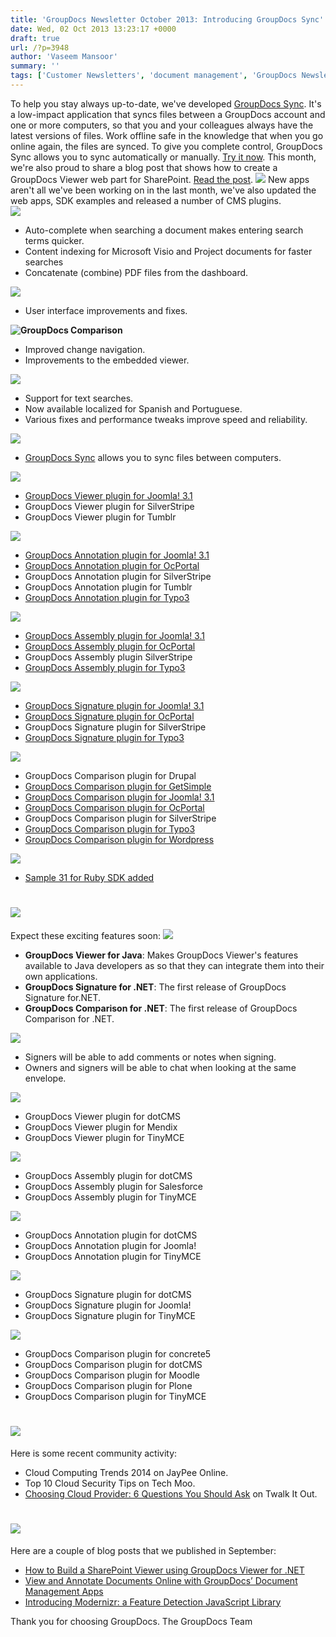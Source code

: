 ```yaml
---
title: 'GroupDocs Newsletter October 2013: Introducing GroupDocs Sync'
date: Wed, 02 Oct 2013 13:23:17 +0000
draft: true
url: /?p=3948
author: 'Vaseem Mansoor'
summary: ''
tags: ['Customer Newsletters', 'document management', 'GroupDocs Newsletter', 'GroupDocs Signature', 'GroupDocs Viewer', 'GroupDocs Viewer Plugin', 'online document viewer', 'sign documents online', 'View documents online']
---
```


To help you stay always up-to-date, we've developed [GroupDocs Sync](http://groupdocs.com/apps/sync-documents#syncAppDownload). It's a low-impact application that syncs files between a GroupDocs account and one or more computers, so that you and your colleagues always have the latest versions of files. Work offline safe in the knowledge that when you go online again, the files are synced. To give you complete control, GroupDocs Sync allows you to sync automatically or manually. [Try it now](http://groupdocs.com/apps/sync-documents). This month, we're also proud to share a blog post that shows how to create a GroupDocs Viewer web part for SharePoint. [Read the post](https://blog.groupdocs.com/how-to-build-sharepoint-document-viewer-using-groupdocs-viewer-for-net). **![](https://blog.groupdocs.com/wp-content/uploads/sites/4/2013/08/New-Features.png)** New apps aren't all we've been working on in the last month, we've also updated the web apps, SDK examples and released a number of CMS plugins.  
![](https://blog.groupdocs.com/wp-content/uploads/sites/4/2013/08/GroupDocs-Viewer2.png)

*   Auto-complete when searching a document makes entering search terms quicker.
*   Content indexing for Microsoft Visio and Project documents for faster searches
*   Concatenate (combine) PDF files from the dashboard.

![](https://blog.groupdocs.com/wp-content/uploads/sites/4/2013/08/GroupDocs-Signature.png)

*   User interface improvements and fixes.

**![](https://blog.groupdocs.com/wp-content/uploads/sites/4/2013/10/GroupDocs-Comparison.png "GroupDocs Comparison")**

*   Improved change navigation.
*   Improvements to the embedded viewer.

**![](https://blog.groupdocs.com/wp-content/uploads/sites/4/2013/08/GroupDocs-Viewer-for-.Net_.png)**

*   Support for text searches.
*   Now available localized for Spanish and Portuguese.
*   Various fixes and performance tweaks improve speed and reliability.

**![](https://blog.groupdocs.com/wp-content/uploads/sites/4/2013/08/GroupDocs-Sync-App.png)**

*   [GroupDocs Sync](http://groupdocs.com/apps/sync-documents) allows you to sync files between computers.

**![](https://blog.groupdocs.com/wp-content/uploads/sites/4/2013/08/GD-Viewer-integration.png)**

*   [GroupDocs Viewer plugin for Joomla! 3.1](http://extensions.joomla.org/extensions/social-web/social-display/documents-cloud-based/22977)
*   GroupDocs Viewer plugin for SilverStripe
*   GroupDocs Viewer plugin for Tumblr

**![](https://blog.groupdocs.com/wp-content/uploads/sites/4/2013/08/GD-Annotation-integration1.png)**

*   [GroupDocs Annotation plugin for Joomla! 3.1](https://github.com/groupdocs)
*   [GroupDocs Annotation plugin for OcPortal](http://ocportal.com/site/downloads/entry/addons/version-9-0/information-display_8/groupdocs-annotation_6.htm)
*   GroupDocs Annotation plugin for SilverStripe
*   GroupDocs Annotation plugin for Tumblr
*   [GroupDocs Annotation plugin for Typo3](http://typo3.org/extensions/repository/view/groupdocs_annotation)

**![](https://blog.groupdocs.com/wp-content/uploads/sites/4/2013/08/GD-Assembly-integration.png)**

*   [GroupDocs Assembly plugin for Joomla! 3.1](http://extensions.joomla.org/extensions/extension/social-web/social-display/groupdocs-documents-assembly)
*   [GroupDocs Assembly plugin for OcPortal](http://ocportal.com/site/downloads/entry/addons/version-9-0/information-display_8/groupdocs-assembly.htm)
*   GroupDocs Assembly plugin SilverStripe
*   [GroupDocs Assembly plugin for Typo3](http://typo3.org/extensions/repository/view/groupdocs_assembly)

**![](https://blog.groupdocs.com/wp-content/uploads/sites/4/2013/08/GD-Signature-integration.png)**

*   [GroupDocs Signature plugin for Joomla! 3.1](http://extensions.joomla.org/extensions/extension/social-web/social-display/groupdocs-online-signature-service)
*   [GroupDocs Signature plugin for OcPortal](http://ocportal.com/site/downloads/entry/addons/version-9-0/information-display_8/groupdocs-signature.htm)
*   GroupDocs Signature plugin for SilverStripe
*   [GroupDocs Signature plugin for Typo3](http://typo3.org/extensions/repository/view/groupdocssignature)

**![](https://blog.groupdocs.com/wp-content/uploads/sites/4/2013/08/GD-Comparison-integration.png)**

*   GroupDocs Comparison plugin for Drupal
*   [GroupDocs Comparison plugin for GetSimple](http://get-simple.info/extend/plugin/groupdocs-document-comparison/705/)
*   [GroupDocs Comparison plugin for Joomla! 3.1](https://github.com/groupdocs)
*   [GroupDocs Comparison plugin for OcPortal](http://ocportal.com/site/downloads/entry/addons/version-9-0/information-display_8/groupdocs-comparison.htm)
*   GroupDocs Comparison plugin for SilverStripe
*   [GroupDocs Comparison plugin for Typo3](http://typo3.org/extensions/repository/view/groupdocs_comparison)
*   [GroupDocs Comparison plugin for Wordpress](https://wordpress.org/plugins/groupdocs-comparison/)

**![](https://blog.groupdocs.com/wp-content/uploads/sites/4/2013/08/SDK-API.png)**

*   [Sample 31 for Ruby SDK added](https://github.com/groupdocs)

# **![](https://blog.groupdocs.com/wp-content/uploads/sites/4/2013/08/Coming-Soon.png)**

Expect these exciting features soon: **![](https://blog.groupdocs.com/wp-content/uploads/sites/4/2013/08/New-Apps.png)**

*   **GroupDocs Viewer for Java**: Makes GroupDocs Viewer's features available to Java developers as so that they can integrate them into their own applications.
*   **GroupDocs Signature for .NET**: The first release of GroupDocs Signature for.NET.
*   **GroupDocs Comparison for .NET**: The first release of GroupDocs Comparison for .NET.

**![](https://blog.groupdocs.com/wp-content/uploads/sites/4/2013/08/GroupDocs-Signature.png)**

*   Signers will be able to add comments or notes when signing.
*   Owners and signers will be able to chat when looking at the same envelope.

**![](https://blog.groupdocs.com/wp-content/uploads/sites/4/2013/08/GD-Viewer-integration.png)**

*   GroupDocs Viewer plugin for dotCMS
*   GroupDocs Viewer plugin for Mendix
*   GroupDocs Viewer plugin for TinyMCE

****![](https://blog.groupdocs.com/wp-content/uploads/sites/4/2013/08/GD-Assembly-integration.png)****

*   GroupDocs Assembly plugin for dotCMS
*   GroupDocs Assembly plugin for Salesforce
*   GroupDocs Assembly plugin for TinyMCE

****![](https://blog.groupdocs.com/wp-content/uploads/sites/4/2013/08/GD-Annotation-integration1.png)****

*   GroupDocs Annotation plugin for dotCMS
*   GroupDocs Annotation plugin for Joomla!
*   GroupDocs Annotation plugin for TinyMCE

****![](https://blog.groupdocs.com/wp-content/uploads/sites/4/2013/08/GD-Signature-integration.png)****

*   GroupDocs Signature plugin for dotCMS
*   GroupDocs Signature plugin for Joomla!
*   GroupDocs Signature plugin for TinyMCE

****![](https://blog.groupdocs.com/wp-content/uploads/sites/4/2013/08/GD-Comparison-integration.png)****

*   GroupDocs Comparison plugin for concrete5
*   GroupDocs Comparison plugin for dotCMS
*   GroupDocs Comparison plugin for Moodle
*   GroupDocs Comparison plugin for Plone
*   GroupDocs Comparison plugin for TinyMCE

# **![](https://blog.groupdocs.com/wp-content/uploads/sites/4/2013/08/Community-Buzz.png)**

Here is some recent community activity:

*   Cloud Computing Trends 2014 on JayPee Online.
*   Top 10 Cloud Security Tips on Tech Moo.
*   [Choosing Cloud Provider: 6 Questions You Should Ask](https://www.dsm.net/it-solutions-blog/6-questions-to-ask-when-selecting-a-cloud-provider) on Twalk It Out.

# **![](https://blog.groupdocs.com/wp-content/uploads/sites/4/2013/08/Featured-Blogpost.png)**

Here are a couple of blog posts that we published in September:

*   [How to Build a SharePoint Viewer using GroupDocs Viewer for .NET](https://blog.groupdocs.com/how-to-build-sharepoint-document-viewer-using-groupdocs-viewer-for-net)
*   [View and Annotate Documents Online with GroupDocs’ Document Management Apps](https://blog.groupdocs.com/view-annotate-documents-online-groupdocs-document-management-apps)
*   [Introducing Modernizr: a Feature Detection JavaScript Library](https://blog.groupdocs.com/modernizr-feature-detection-javascript-library)

Thank you for choosing GroupDocs. The GroupDocs Team



